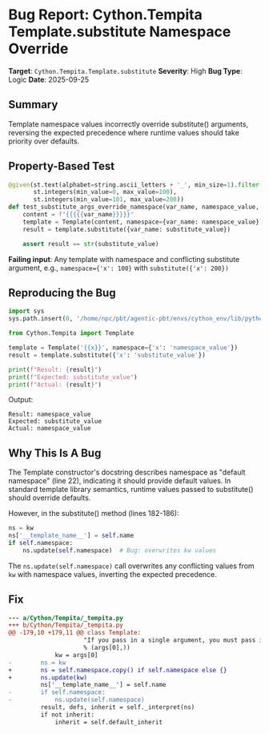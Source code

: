 # Bug Report: Cython.Tempita Template.substitute Namespace Override

**Target**: `Cython.Tempita.Template.substitute`
**Severity**: High
**Bug Type**: Logic
**Date**: 2025-09-25

## Summary

Template namespace values incorrectly override substitute() arguments, reversing the expected precedence where runtime values should take priority over defaults.

## Property-Based Test

```python
@given(st.text(alphabet=string.ascii_letters + '_', min_size=1).filter(str.isidentifier),
       st.integers(min_value=0, max_value=100),
       st.integers(min_value=101, max_value=200))
def test_substitute_args_override_namespace(var_name, namespace_value, substitute_value):
    content = f"{{{{{var_name}}}}}"
    template = Template(content, namespace={var_name: namespace_value})
    result = template.substitute({var_name: substitute_value})

    assert result == str(substitute_value)
```

**Failing input**: Any template with namespace and conflicting substitute argument, e.g., `namespace={'x': 100}` with `substitute({'x': 200})`

## Reproducing the Bug

```python
import sys
sys.path.insert(0, '/home/npc/pbt/agentic-pbt/envs/cython_env/lib/python3.13/site-packages')

from Cython.Tempita import Template

template = Template('{{x}}', namespace={'x': 'namespace_value'})
result = template.substitute({'x': 'substitute_value'})

print(f"Result: {result}")
print(f"Expected: substitute_value")
print(f"Actual: {result}")
```

Output:
```
Result: namespace_value
Expected: substitute_value
Actual: namespace_value
```

## Why This Is A Bug

The Template constructor's docstring describes namespace as "default namespace" (line 22), indicating it should provide default values. In standard template library semantics, runtime values passed to substitute() should override defaults.

However, in the substitute() method (lines 182-186):

```python
ns = kw
ns['__template_name__'] = self.name
if self.namespace:
    ns.update(self.namespace)  # Bug: overwrites kw values
```

The `ns.update(self.namespace)` call overwrites any conflicting values from `kw` with namespace values, inverting the expected precedence.

## Fix

```diff
--- a/Cython/Tempita/_tempita.py
+++ b/Cython/Tempita/_tempita.py
@@ -179,10 +179,11 @@ class Template:
                     "If you pass in a single argument, you must pass in a dictionary-like object (with a .items() method); you gave %r"
                     % (args[0],))
             kw = args[0]
-        ns = kw
+        ns = self.namespace.copy() if self.namespace else {}
+        ns.update(kw)
         ns['__template_name__'] = self.name
-        if self.namespace:
-            ns.update(self.namespace)
         result, defs, inherit = self._interpret(ns)
         if not inherit:
             inherit = self.default_inherit
```